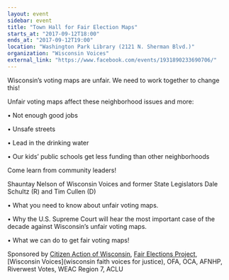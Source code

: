 ```yaml
---
layout: event
sidebar: event
title: "Town Hall for Fair Election Maps"
starts_at: "2017-09-12T18:00"
ends_at: "2017-09-12T19:00"
location: "Washington Park Library (2121 N. Sherman Blvd.)"
organization: "Wisconsin Voices"
external_link: "https://www.facebook.com/events/1931890233690706/"
---
```


Wisconsin’s voting maps are unfair. We need to work together to change this!

Unfair voting maps affect these neighborhood issues and more:

• Not enough good jobs

• Unsafe streets 

• Lead in the drinking water

• Our kids’ public schools get less funding than other neighborhoods

Come learn from community leaders!

Shauntay Nelson of Wisconsin Voices and former State Legislators Dale Schultz (R) and Tim Cullen (D)

• What you need to know about unfair voting maps.

• Why the U.S. Supreme Court will hear the most important case of the decade against Wisconsin’s unfair voting maps.

• What we can do to get fair voting maps!

Sponsored by [Citizen Action of Wisconsin](http://www.citizenactionwi.org), [Fair Elections Project](https://www.fairelectionsproject.org), [Wisconsin Voices](wisconsin faith voices for justice), OFA, OCA, AFNHP, Riverwest Votes, WEAC Region 7, ACLU
